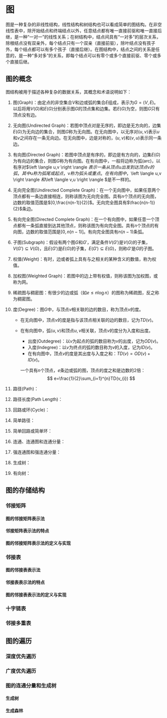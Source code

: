 # 图

图是一种复杂的非线性结构，线性结构和树结构也可以看成简单的图结构。在非空线性表中，除开始结点和终端结点以外，任意结点都有唯一直接前驱和唯一直接后继，是一种“一对一”的线性关系；在树结构中，结点间具有“一对多”的层次关系，除根结点没有双亲外，每个结点只有一个双亲（直接前驱），除叶结点没有孩子外，每个结点都可以有多个孩子（直接后继）。在图结构中，结点之间的关系是任意的，是一种“多对多”的关系，即每个结点可以有零个或多个直接前驱、零个或多个直接后继。

## 图的概念

图结构被用于描述各种复杂的数据关系，其概念和术语说明如下：

1. 图(Graph)：由定点的非空集合$V$和边或弧的集合$E$组成，表示为$G=(V,E)$。以后将用$V(G)$和$E(G)$分别表示图$G$的顶点集和边集。若$E(G)$为空，则图$G$只有顶点没有边。

2. 无向图(Undirected Graph)：若图中顶点对是无序的，即边是无方向的，边集$E(G)$为无向边的集合，则图$G$称为无向图。在无向图中，以无序对$(u,v)$表示$u$和$v$之间存在一条无向边。在无向图中，边是对称的，$(u,v)$和$(v,u)$表示同一条边。

3. 有向图(Directed Graph)：若图中顶点是有序的，即边是有方向的，边集$E(G)$为有向边的集合，则图$G$称为有向图。在有向图中，一般将边称为弧(arc)，以有序对$\left \langle u,v \right \rangle $表示一条从顶点$u$出发到达顶点$v$的弧，其中$u$称为弧尾或起点，$v$称为弧头或重点。在有向图中，$\left \langle u,v \right \rangle $和$\left \langle v,u \right \rangle $是不一样的。

4. 无向完全图(Undirected Complete Graph)：在一个无向图中，如果任意两个顶点都有一条边直接相连，则称该图为无向完全图。具有$n$个顶点的无向图，边数的取值范围是$[0,\frac{n(n-1)}{2}]$。无向完全图具有$\frac{n(n-1)}{2}$条边。

5. 有向完全图(Directed Complete Graph)：在一个有向图中，如果任意一个顶点都有一条弧直接到达其他顶点，则称该图为有向完全图。具有$n$个顶点的有向图，边数的取值范围是$[0,n(n-1)]$。有向完全图具有$n(n-1)$条弧。

6. 子图(Subgraph)：假设有两个图$G$和$G'$，满足条件$V(G')$是$V(G)$的子集，$V(G')\subseteq V(G)$，且$E(G')$是$E(G)$的子集，$E(G')\subseteq E(G)$，则称$G'$是$G$的子图。

7. 权值(Weight)：有时，边或者弧上具有与之相关的某种含义的数值，称为权值。

8. 加权图(Weighted Graph)：若图中的边上带有权值，则称该图为加权图，或称为网。

9. 稀疏图与稠密图：有很少的边或弧（如$e\le n\log{n}$）的图称为稀疏图，反之称为稠密图。

10. 度(Degree)：图$G$中，与顶点$v$相关联的边的数目，称为顶点$v$的度。

    - 在无向图中，顶点$v$的度是指与该顶点相关联的边的数目，记为$TD(v)$。

    - 在有向图中，弧$\left\langle u,v \right\rangle$和顶点$u,v$相关联，顶点$v$的度分为入度和出度。

      - 出度(Outdegree)：以$v$为起点的弧的数目称为$v$的出度，记为$OD(v)$。
      - 入度(Indegree)：以$v$为终点的弧的数目称为$v$的入度，记为$ID(v)$。
      - 在有向图中，顶点$v$的度是其出度与入度之和：$TD(v)=OD(v)+ID(v)$。

      一个具有$n$个顶点，$e$条边或弧的图，顶点的度之和是边数的2倍：
      $$
      e=\frac{1}{2}\sum_{i=1}^{n}TD(v_{i})
      $$

11. 路径(Path)：

12. 路径长度(Path Length)：

13. 回路或环(Cycle)：

14. 简单路径：

15. 简单回路或简单环：

16. 连通、连通图和连通分量：

17. 强连通图和强连通分量：

18. 生成树：

19. 有向树：

## 图的存储结构

### 邻接矩阵

#### 图的邻接矩阵表示法

#### 邻接矩阵表示法的特点

#### 图的邻接矩阵表示法的定义与实现

### 邻接表

#### 图的邻接表表示法

#### 邻接表表示法的特点

#### 图的邻接表表示法的定义与实现

### 十字链表

### 邻接多重表

## 图的遍历

### 深度优先遍历

### 广度优先遍历

### 图的连通分量和生成树

#### 生成树

#### 生成森林